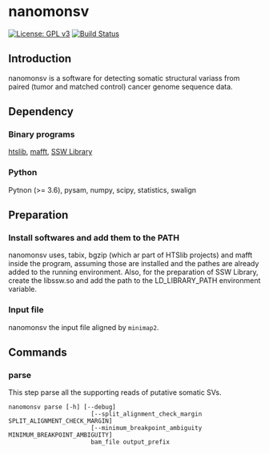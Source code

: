 # nanomonsv

[![License: GPL v3](https://img.shields.io/badge/License-GPL%20v3-blue.svg)](https://www.gnu.org/licenses/gpl-3.0)
[![Build Status](https://travis-ci.org/friend1ws/nanomonsv.svg?branch=master)](https://travis-ci.org/friend1ws/nanomonsv)

## Introduction

nanomonsv is a software for detecting somatic structural variass from paired (tumor and matched control) cancer genome sequence data. 

## Dependency

### Binary programs
[htslib](http://www.htslib.org/), [mafft](https://mafft.cbrc.jp/alignment/software/), [SSW Library](https://github.com/mengyao/Complete-Striped-Smith-Waterman-Library)

### Python
Pytnon (>= 3.6), pysam, numpy, scipy, statistics, swalign

## Preparation

### Install softwares and add them to the PATH

nanomonsv uses, tabix, bgzip (which ar part of HTSlib projects) and mafft inside the program,
assuming those are installed and the pathes are already added to the running environment.
Also, for the preparation of SSW Library, 
create the libssw.so and add the path to the LD_LIBRARY_PATH environment variable.

### Input file

nanomonsv the input file aligned by `minimap2`. 


## Commands

### parse

This step parse all the supporting reads of putative somatic SVs.

```
nanomonsv parse [-h] [--debug]
                       [--split_alignment_check_margin SPLIT_ALIGNMENT_CHECK_MARGIN]
                       [--minimum_breakpoint_ambiguity MINIMUM_BREAKPOINT_AMBIGUITY]
                       bam_file output_prefix
```

